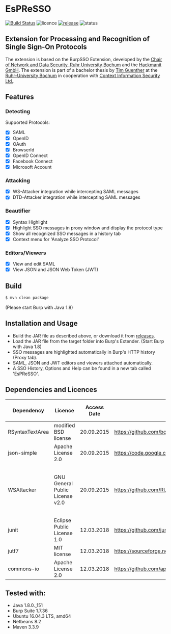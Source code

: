 # EsPReSSO
[![Build Status](https://travis-ci.org/RUB-NDS/BurpSSOExtension.svg?branch=master)](https://travis-ci.org/RUB-NDS/BurpSSOExtension)
![licence](https://img.shields.io/badge/License-GPLv2-brightgreen.svg)
[![release](https://img.shields.io/badge/Release-v3.2-blue.svg)](https://github.com/RUB-NDS/BurpSSOExtension/releases)
![status](https://img.shields.io/badge/Status-beta-yellow.svg)

## Extension for Processing and Recognition of Single Sign-On Protocols

The extension is based on the BurpSSO Extension, developed by the [Chair of Network and Data Security, Ruhr University 
Bochum](http://nds.rub.de/) and the [Hackmanit GmbH](http://hackmanit.de/). The extension is part of a bachelor thesis by [Tim Guenther](https://github.com/TimGuenther) at the [Ruhr-University Bochum](http://rub.de/) in cooperation with [Context Information Security Ltd.](http://contextis.com/).


## Features

### Detecting
Supported Protocols:
- [x] SAML
- [x] OpenID
- [x] OAuth
- [x] BrowserId
- [x] OpenID Connect
- [x] Facebook Connect
- [x] Microsoft Account

### Attacking
- [x] WS-Attacker integration while intercepting SAML messages
- [x] DTD-Attacker integration while intercepting SAML messages

### Beautifier
- [x] Syntax Highlight
- [x] Highlight SSO messages in proxy window and display the protocol type
- [x] Show all recognized SSO messages in a history tab
- [x] Context menu for 'Analyze SSO Protocol'

### Editors/Viewers
- [x] View and edit SAML
- [x] View JSON and JSON Web Token (JWT)

## Build
```bash
$ mvn clean package
```
(Please start Burp with Java 1.8)

## Installation and Usage

- Build the JAR file as described above, or download it from [releases](https://github.com/RUB-NDS/BurpSSOExtension/releases).
- Load the JAR file from the target folder into Burp's Extender. (Start Burp with Java 1.8)
- SSO messages are highlighted automatically in Burp's HTTP history (Proxy tab).
- SAML, JSON and JWT editors and viewers attached automatically.
- A SSO History, Options and Help can be found in a new tab called 'EsPReSSO'.

## Dependencies and Licences

 Dependency       | Licence                         | Access Date | Link                                                              | Copyright (c) Date, Name                                             |
|-----------------|---------------------------------|-------------|-------------------------------------------------------------------|----------------------------------------------------------------------|
| RSyntaxTextArea | modified BSD license            | 20.09.2015  | https://github.com/bobbylight/RSyntaxTextArea                     | 2012, Robert Futrell                                                 |
| json-simple     | Apache License 2.0              | 20.09.2015  | https://code.google.com/p/json-simple/                            | Unkown, Yidong Fang                                                  |
| WSAttacker      | GNU General Public License v2.0 | 20.09.2015  | https://github.com/RUB-NDS/WS-Attacker/                           | 2012, Christain Mainka, Andreas Falkenberg, Jurai Somorovski, et al. |
| junit           | Eclipse Public License 1.0      | 12.03.2018  | https://github.com/junit-team/junit4                              | Unkown, Erich Gamma and Kent Beck.                                                  |
| jutf7           | MIT license                     | 12.03.2018  | https://sourceforge.net/projects/jutf7/                           | 2011, Jaap Beetstra                                                  |
| commons-io      | Apache License 2.0              | 12.03.2018  | https://github.com/apache/commons-io                              | 2012, Scott Sanders, et al.                                          |

## Tested with:
- Java 1.8.0._151
- Burp Suite 1.7.36
- Ubuntu 16.04.3 LTS, amd64
- Netbeans 8.2
- Maven 3.3.9
